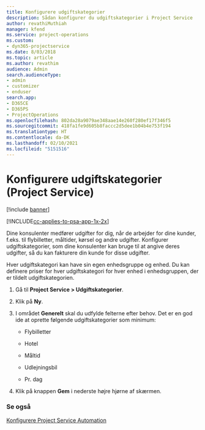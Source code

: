 ```yaml
---
title: Konfigurere udgiftskategorier
description: Sådan konfigurer du udgiftskategorier i Project Service
author: revathiMuthiah
manager: kfend
ms.service: project-operations
ms.custom:
- dyn365-projectservice
ms.date: 8/03/2018
ms.topic: article
ms.author: revathim
audience: Admin
search.audienceType:
- admin
- customizer
- enduser
search.app:
- D365CE
- D365PS
- ProjectOperations
ms.openlocfilehash: 802da28a9079ae348aae14e260f280ef17f346f5
ms.sourcegitcommit: 418fa1fe9d605b8faccc2d5dee1b04b4e753f194
ms.translationtype: HT
ms.contentlocale: da-DK
ms.lasthandoff: 02/10/2021
ms.locfileid: "5151516"
---
```

# <a name="configure-expense-categories-project-service"></a>Konfigurere udgiftskategorier (Project Service)

[!include [banner](../includes/psa-now-project-operations.md)]

[!INCLUDE[cc-applies-to-psa-app-1x-2x](../includes/cc-applies-to-psa-app-1x-2x.md)]

Dine konsulenter medfører udgifter for dig, når de arbejder for dine kunder, f.eks. til flybilletter, måltider, kørsel og andre udgifter. Konfigurer udgiftskategorier, som dine konsulenter kan bruge til at angive deres udgifter, så du kan fakturere din kunde for disse udgifter.  
  
Hver udgiftskategori kan have sin egen enhedsgruppe og enhed. Du kan definere priser for hver udgiftskategori for hver enhed i enhedsgruppen, der er tildelt udgiftskategorien.  
  
1.  Gå til **Project Service > Udgiftskategorier**.  
  
2.  Klik på **Ny**.  
  
3.  I området **Generelt** skal du udfylde felterne efter behov. Det er en god ide at oprette følgende udgiftskategorier som minimum:  
  
    -   Flybilletter  
  
    -   Hotel  
  
    -   Måltid  
  
    -   Udlejningsbil  
  
    -   Pr. dag  
  
4.  Klik på knappen **Gem** i nederste højre hjørne af skærmen.  
  
### <a name="see-also"></a>Se også  
 [Konfigurere Project Service Automation](../psa/configure.md)
